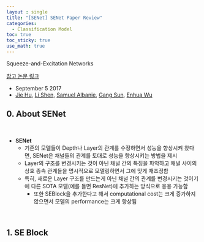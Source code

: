 ```yaml
---
layout : single
title: "[SENet] SENet Paper Review"
categories: 
  - Classification Model 
toc: true
toc_sticky: true
use_math: true
---
```


Squeeze-and-Excitation Networks   

[참고 논문 링크](https://arxiv.org/abs/1709.01507)  

- September 5 2017    
- [Jie Hu](https://arxiv.org/search/cs?searchtype=author&query=Hu,+J), [Li Shen](https://arxiv.org/search/cs?searchtype=author&query=Shen,+L), [Samuel Albanie](https://arxiv.org/search/cs?searchtype=author&query=Albanie,+S), [Gang Sun](https://arxiv.org/search/cs?searchtype=author&query=Sun,+G), [Enhua Wu](https://arxiv.org/search/cs?searchtype=author&query=Wu,+E)    


## 0. About SENet    

&nbsp;

- **SENet**   
  - 기존의 모델들이 Depth나 Layer의 관계를 수정하면서 성능을 향상시켜 왔다면, SENet은 채널들의 관계를 토대로 성능을 향상시키는 방법을 제시    
  - Layer의 구조를 변경시키는 것이 아닌 채널 간의 특징을 파악하고 채널 사이의 상호 종속 관계들을 명시적으로 모델링하면서 그에 맞게 재조정함     
  - 특히, 새로운 Layer 구조를 만드는게 아닌 채널 간의 관계를 변경시키는 것이기에 다른 SOTA 모델(예를 들면 ResNet)에 추가하는 방식으로 응용 가능함    
    - 또한 SEBlock을 추가한다고 해서 computational cost는 크게 증가하지 않으면서 모델의 performance는 크게 향상됨    

&nbsp;

## 1. SE Block
